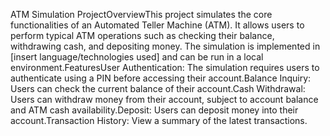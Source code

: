 ATM Simulation ProjectOverviewThis project simulates the core functionalities of an Automated Teller Machine (ATM). It allows users to perform typical ATM operations such as checking their balance, withdrawing cash, and depositing money. The simulation is implemented in [insert language/technologies used] and can be run in a local environment.FeaturesUser Authentication: The simulation requires users to authenticate using a PIN before accessing their account.Balance Inquiry: Users can check the current balance of their account.Cash Withdrawal: Users can withdraw money from their account, subject to account balance and ATM cash availability.Deposit: Users can deposit money into their account.Transaction History: View a summary of the latest transactions.
